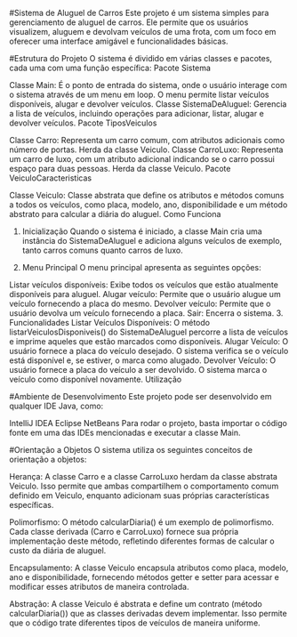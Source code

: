 
#Sistema de Aluguel de Carros
Este projeto é um sistema simples para gerenciamento de aluguel de carros. Ele permite que os usuários visualizem, aluguem e devolvam veículos de uma frota, com um foco em oferecer uma interface amigável e funcionalidades básicas.

#Estrutura do Projeto
O sistema é dividido em várias classes e pacotes, cada uma com uma função específica:
Pacote Sistema

Classe Main: É o ponto de entrada do sistema, onde o usuário interage com o sistema através de um menu em loop. O menu permite listar veículos disponíveis, alugar e devolver veículos.
Classe SistemaDeAluguel: Gerencia a lista de veículos, incluindo operações para adicionar, listar, alugar e devolver veículos.
Pacote TiposVeiculos

Classe Carro: Representa um carro comum, com atributos adicionais como número de portas. Herda da classe Veiculo.
Classe CarroLuxo: Representa um carro de luxo, com um atributo adicional indicando se o carro possui espaço para duas pessoas. Herda da classe Veiculo.
Pacote VeiculoCaracteristicas

Classe Veiculo: Classe abstrata que define os atributos e métodos comuns a todos os veículos, como placa, modelo, ano, disponibilidade e um método abstrato para calcular a diária do aluguel.
Como Funciona
1. Inicialização
Quando o sistema é iniciado, a classe Main cria uma instância do SistemaDeAluguel e adiciona alguns veículos de exemplo, tanto carros comuns quanto carros de luxo.

2. Menu Principal
O menu principal apresenta as seguintes opções:

Listar veículos disponíveis: Exibe todos os veículos que estão atualmente disponíveis para aluguel.
Alugar veículo: Permite que o usuário alugue um veículo fornecendo a placa do mesmo.
Devolver veículo: Permite que o usuário devolva um veículo fornecendo a placa.
Sair: Encerra o sistema.
3. Funcionalidades
Listar Veículos Disponíveis: O método listarVeiculosDisponiveis() do SistemaDeAluguel percorre a lista de veículos e imprime aqueles que estão marcados como disponíveis.
Alugar Veículo: O usuário fornece a placa do veículo desejado. O sistema verifica se o veículo está disponível e, se estiver, o marca como alugado.
Devolver Veículo: O usuário fornece a placa do veículo a ser devolvido. O sistema marca o veículo como disponível novamente.
Utilização

#Ambiente de Desenvolvimento
Este projeto pode ser desenvolvido em qualquer IDE Java, como:

IntelliJ IDEA
Eclipse
NetBeans
Para rodar o projeto, basta importar o código fonte em uma das IDEs mencionadas e executar a classe Main.

#Orientação a Objetos
O sistema utiliza os seguintes conceitos de orientação a objetos:

Herança: A classe Carro e a classe CarroLuxo herdam da classe abstrata Veiculo. Isso permite que ambas compartilhem o comportamento comum definido em Veiculo, enquanto adicionam suas próprias características específicas.

Polimorfismo: O método calcularDiaria() é um exemplo de polimorfismo. Cada classe derivada (Carro e CarroLuxo) fornece sua própria implementação deste método, refletindo diferentes formas de calcular o custo da diária de aluguel.

Encapsulamento: A classe Veiculo encapsula atributos como placa, modelo, ano e disponibilidade, fornecendo métodos getter e setter para acessar e modificar esses atributos de maneira controlada.

Abstração: A classe Veiculo é abstrata e define um contrato (método calcularDiaria()) que as classes derivadas devem implementar. Isso permite que o código trate diferentes tipos de veículos de maneira uniforme.
